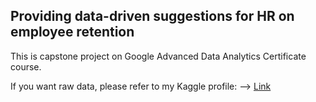 ## Providing data-driven suggestions for HR on employee retention

This is capstone project on Google Advanced Data Analytics Certificate course.

If you want raw data, please refer to my Kaggle profile: --> [Link](https://www.kaggle.com/code/ustcer1984/google-advanced-data-analytics-capstone-project)
